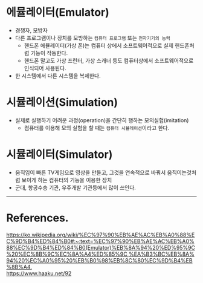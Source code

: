 # 에뮬레이터(Emulator)

- 경쟁자, 모방자
- 다른 프로그램이나 장치를 모방하는 `컴퓨터 프로그램` 또는 `전자기기의 능력`
  - 핸드폰 에뮬레이터(가상 폰)는 컴퓨터 상에서 소프트웨어적으로 실제 핸드폰처럼 기능이 작동한다.
  - 핸드폰 말고도 가상 프린터, 가상 스캐너 등도 컴퓨터상에서 소프트웨어적으로 인식되어 사용된다.
- 한 시스템에서 다른 시스템을 복제한다.

# 시뮬레이션(Simulation)

- 실제로 실행하기 어려운 과정(operation)을 간단히 행하는 모의실험(imitation)
  - 컴퓨터를 이용해 모의 실험을 할 때는 `컴퓨터 시뮬레이션`이라고 한다.

# 시뮬레이터(Simulator)

- 움직임이 빠른 TV게임으로 영상을 만들고, 그것을 연속적으로 바꿔서 움직이는것처럼 보이게 하는 컴퓨터의 기능을 이용한 장치
- 군대, 항공수송 기관, 우주개발 기관등에서 많이 쓰인다.

---

# References.

<https://ko.wikipedia.org/wiki/%EC%97%90%EB%AE%AC%EB%A0%88%EC%9D%B4%ED%84%B0#:~:text=%EC%97%90%EB%AE%AC%EB%A0%88%EC%9D%B4%ED%84%B0(Emulator)%EB%8A%94%20%ED%95%9C%20%EC%8B%9C%EC%8A%A4%ED%85%9C,%EA%B3%BC%EB%8A%94%20%EC%A0%95%20%EB%B0%98%EB%8C%80%EC%9D%B4%EB%8B%A4.><br>
<https://www.haaku.net/92><br>
